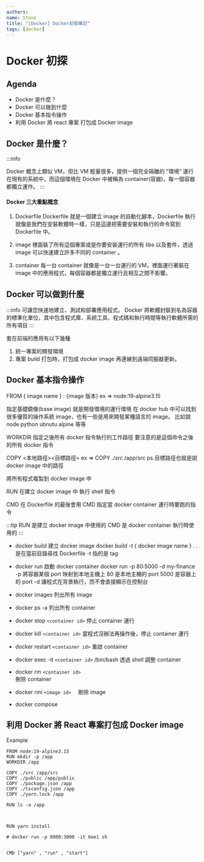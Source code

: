 ```yaml
---
authors:
name: Stone
title: "[Docker] Docker初探筆記"
tags: [docker]
---
```


# Docker 初探

## Agenda

- Docker 是什麼？
- Docker 可以做到什麼
- Docker 基本指令操作
- 利用 Docker 將 react 專案 打包成 Docker image

## Docker 是什麼？

:::info

Docker 概念上類似 VM，但比 VM 輕量很多，提供一個完全隔離的 ”環境“ 運行在現有的系統中，而這個環境在 Docker 中被稱為 container(容器)，每一個容器都獨立運作。
:::

#### Docker 三大重點概念

1. Dockerfile
   Dockerfile 就是一個建立 image 的自動化腳本，Dockerfile 執行就像是我們在安裝軟體時一樣，只是這邊把需要安裝和執行的命令寫到 Dockerfile 中。

2. image
   裡面裝了所有這個專案或是你要安裝運行的所有 libs 以及套件，透過 image 可以快速建立許多不同的 container 。

3. container
   每一台 container 就像是一台一台運行的 VM，裡面運行著裝在 image 中的應用程式，每個容器都是獨立運行且相互之間不影響。

## Docker 可以做到什麼

:::info
可讓您快速地建立、測試和部署應用程式。
Docker 將軟體封裝到名為容器的標準化單位，其中包含程式庫、系統工具、程式碼和執行時間等執行軟體所需的所有項目
:::

套在前端的應用有以下幾種

1. 統一專案的開發環境
2. 專案 build 打包時，打包成 docker image 再連線到遠端伺服器更新。

## Docker 基本指令操作

FROM { image name } : {image 版本}
ex => node:19-alpine3.15

指定基礎鏡像(base image)
就是開發環境的運行環境
在 docker hub 中可以找到很多優質的操作系統 image，也有一些是用來開發某種語言的 image。 比如說 node python ubnutu alpine 等等

WORKDIR
指定之後所有 docker 指令執行的工作路徑
要注意的是這個命令之後的所有 docker 指令

COPY <本地路徑><目標路徑>
ex => COPY ./src /app/src
ps.目標路徑也就是說 docker image 中的路徑

將所有程式複製到 docker image 中

RUN
在建立 docker image 中 執行 shell 指令

CMD
在 Dockerfile 的最後會用 CMD 指定當 docker container 運行時要跑的指令

:::tip
RUN 是建立 docker image 中使用的
CMD 是 docker container 執行時使用的
:::

- docker build
  建立 docker image
  docker build -t { docker image name } .
  . 是在當前目錄尋找 Dockerfile
  -t 指的是 tag

- docker run
  啟動 docker container
  docker run -p 80:5000 -d my-finance
  -p 將容器某個 port 映射到本地主機上 80 是本地主機的 port 5000 是容器上的 port
  -d 讓程式在背景執行，而不會直接顯示在控制台

- docker images
  列出所有 image

- docker ps -a
  列出所有 container

- docker stop `<container id>`
  停止 container 運行

- docker kill `<container id>`
  當程式沒辦法再操作後，停止 container 運行

- docker restart `<container id>`
  重啟 container

- docker exec -it `<container id>` /bin/bash
  透過 shell 調整 container

- docker rm `<container id>`  
  刪除 container

- docker rmi `<image id>  `
  刪除 image

- docker compose

## 利用 Docker 將 React 專案打包成 Docker image

Example

```docker showLineNumbers
FROM node:19-alpine3.15
RUN mkdir -p /app
WORKDIR /app

COPY ./src /app/src
COPY ./public /app/public
COPY ./package.json /app
COPY ./tsconfig.json /app
COPY ./yarn.lock /app

RUN ls -a /app



RUN yarn install

# docker run -p 8080:3000 -it 6ee1 sh


CMD ["yarn" , "run" , "start"]
```
